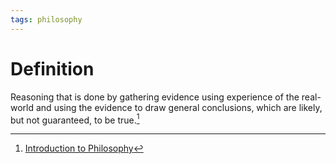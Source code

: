 ```yaml
---
tags: philosophy
---
```


# Definition

Reasoning that is done by gathering evidence using experience of the real-world and using the evidence to draw general conclusions, which are likely, but not guaranteed, to be true.[^1]

[^1]: [Introduction to Philosophy](zotero://open-pdf/library/items/M84L5RRJ?page=163)